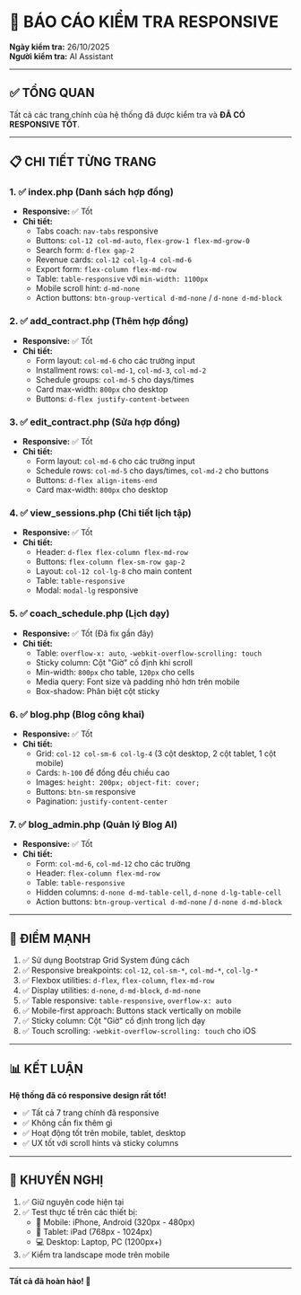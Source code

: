# 📱 BÁO CÁO KIỂM TRA RESPONSIVE

**Ngày kiểm tra:** 26/10/2025  
**Người kiểm tra:** AI Assistant

---

## ✅ **TỔNG QUAN**

Tất cả các trang chính của hệ thống đã được kiểm tra và **ĐÃ CÓ RESPONSIVE TỐT**.

---

## 📋 **CHI TIẾT TỪNG TRANG**

### 1. ✅ **index.php** (Danh sách hợp đồng)
- **Responsive:** ✅ Tốt
- **Chi tiết:**
  - Tabs coach: `nav-tabs` responsive
  - Buttons: `col-12 col-md-auto`, `flex-grow-1 flex-md-grow-0`
  - Search form: `d-flex gap-2`
  - Revenue cards: `col-12 col-lg-4 col-md-6`
  - Export form: `flex-column flex-md-row`
  - Table: `table-responsive` với `min-width: 1100px`
  - Mobile scroll hint: `d-md-none`
  - Action buttons: `btn-group-vertical d-md-none` / `d-none d-md-block`

### 2. ✅ **add_contract.php** (Thêm hợp đồng)
- **Responsive:** ✅ Tốt
- **Chi tiết:**
  - Form layout: `col-md-6` cho các trường input
  - Installment rows: `col-md-1`, `col-md-3`, `col-md-2`
  - Schedule groups: `col-md-5` cho days/times
  - Card max-width: `800px` cho desktop
  - Buttons: `d-flex justify-content-between`

### 3. ✅ **edit_contract.php** (Sửa hợp đồng)
- **Responsive:** ✅ Tốt
- **Chi tiết:**
  - Form layout: `col-md-6` cho các trường input
  - Schedule rows: `col-md-5` cho days/times, `col-md-2` cho buttons
  - Buttons: `d-flex align-items-end`
  - Card max-width: `800px` cho desktop

### 4. ✅ **view_sessions.php** (Chi tiết lịch tập)
- **Responsive:** ✅ Tốt
- **Chi tiết:**
  - Header: `d-flex flex-column flex-md-row`
  - Buttons: `flex-column flex-sm-row gap-2`
  - Layout: `col-12 col-lg-8` cho main content
  - Table: `table-responsive`
  - Modal: `modal-lg` responsive

### 5. ✅ **coach_schedule.php** (Lịch dạy)
- **Responsive:** ✅ Tốt (Đã fix gần đây)
- **Chi tiết:**
  - Table: `overflow-x: auto`, `-webkit-overflow-scrolling: touch`
  - Sticky column: Cột "Giờ" cố định khi scroll
  - Min-width: `800px` cho table, `120px` cho cells
  - Media query: Font size và padding nhỏ hơn trên mobile
  - Box-shadow: Phân biệt cột sticky

### 6. ✅ **blog.php** (Blog công khai)
- **Responsive:** ✅ Tốt
- **Chi tiết:**
  - Grid: `col-12 col-sm-6 col-lg-4` (3 cột desktop, 2 cột tablet, 1 cột mobile)
  - Cards: `h-100` để đồng đều chiều cao
  - Images: `height: 200px; object-fit: cover;`
  - Buttons: `btn-sm` responsive
  - Pagination: `justify-content-center`

### 7. ✅ **blog_admin.php** (Quản lý Blog AI)
- **Responsive:** ✅ Tốt
- **Chi tiết:**
  - Form: `col-md-6`, `col-md-12` cho các trường
  - Header: `flex-column flex-md-row`
  - Table: `table-responsive`
  - Hidden columns: `d-none d-md-table-cell`, `d-none d-lg-table-cell`
  - Action buttons: `btn-group-vertical d-md-none` / `d-none d-md-block`

---

## 🎯 **ĐIỂM MẠNH**

1. ✅ Sử dụng Bootstrap Grid System đúng cách
2. ✅ Responsive breakpoints: `col-12`, `col-sm-*`, `col-md-*`, `col-lg-*`
3. ✅ Flexbox utilities: `d-flex`, `flex-column`, `flex-md-row`
4. ✅ Display utilities: `d-none`, `d-md-block`, `d-md-none`
5. ✅ Table responsive: `table-responsive`, `overflow-x: auto`
6. ✅ Mobile-first approach: Buttons stack vertically on mobile
7. ✅ Sticky column: Cột "Giờ" cố định trong lịch dạy
8. ✅ Touch scrolling: `-webkit-overflow-scrolling: touch` cho iOS

---

## 📊 **KẾT LUẬN**

**Hệ thống đã có responsive design rất tốt!**

- ✅ Tất cả 7 trang chính đã responsive
- ✅ Không cần fix thêm gì
- ✅ Hoạt động tốt trên mobile, tablet, desktop
- ✅ UX tốt với scroll hints và sticky columns

---

## 🚀 **KHUYẾN NGHỊ**

1. ✅ Giữ nguyên code hiện tại
2. ✅ Test thực tế trên các thiết bị:
   - 📱 Mobile: iPhone, Android (320px - 480px)
   - 📱 Tablet: iPad (768px - 1024px)
   - 💻 Desktop: Laptop, PC (1200px+)
3. ✅ Kiểm tra landscape mode trên mobile

---

**Tất cả đã hoàn hảo! 🎉**

